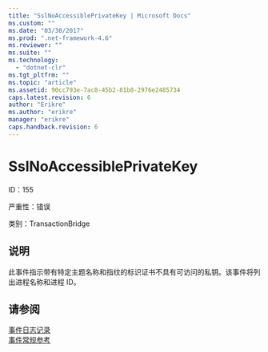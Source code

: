 ```yaml
---
title: "SslNoAccessiblePrivateKey | Microsoft Docs"
ms.custom: ""
ms.date: "03/30/2017"
ms.prod: ".net-framework-4.6"
ms.reviewer: ""
ms.suite: ""
ms.technology: 
  - "dotnet-clr"
ms.tgt_pltfrm: ""
ms.topic: "article"
ms.assetid: 90cc793e-7ac8-45b2-81b8-2976e2485734
caps.latest.revision: 6
author: "Erikre"
ms.author: "erikre"
manager: "erikre"
caps.handback.revision: 6
---
```

# SslNoAccessiblePrivateKey
ID：155  
  
 严重性：错误  
  
 类别：TransactionBridge  
  
## 说明  
 此事件指示带有特定主题名称和指纹的标识证书不具有可访问的私钥。该事件将列出进程名称和进程 ID。  
  
## 请参阅  
 [事件日志记录](../../../../../docs/framework/wcf/diagnostics/event-logging/index.md)   
 [事件常规参考](../../../../../docs/framework/wcf/diagnostics/event-logging/events-general-reference.md)